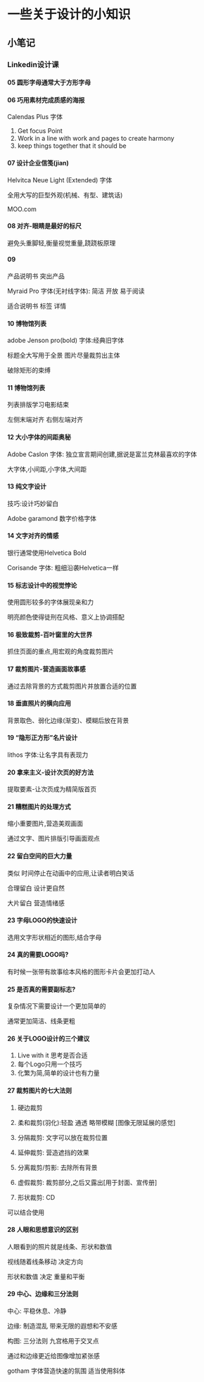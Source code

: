 # 一些关于设计的小知识

## 小笔记

### Linkedin设计课



#### 05 圆形字母通常大于方形字母

#### 06 巧用素材完成质感的海报

Calendas Plus 字体

1. Get focus Point
2. Work in a line with work and pages to create harmony
3. keep things together that it should be

#### 07 设计企业信笺(jian)

Helvitca Neue Light (Extended) 字体

全用大写的巨型外观(机械、有型、建筑话)

MOO.com

#### 08 对齐-眼睛是最好的标尺

避免头重脚轻,衡量视觉重量,跷跷板原理

#### 09 

产品说明书 突出产品 

Myraid Pro 字体(无衬线字体): 简洁 开放 易于阅读

适合说明书 标签 详情

#### 10 博物馆列表

adobe Jenson pro(bold) 字体:经典旧字体

标题全大写用于全景 图片尽量裁剪出主体

破除矩形的束缚

#### 11 博物馆列表

列表排版学习电影结束

左侧末端对齐 右侧左端对齐

#### 12 大小字体的间距奥秘

Adobe Caslon 字体: 独立宣言期间创建,据说是富兰克林最喜欢的字体

大字体,小间距,小字体,大间距

#### 13 纯文字设计

技巧:设计巧妙留白

Adobe garamond 数字价格字体

#### 14 文字对齐的情感

银行通常使用Helvetica Bold

Corisande 字体: 粗细沿袭Helvetica一样

#### 15 标志设计中的视觉悖论

使用圆形较多的字体展现亲和力

明亮颜色使得徒刑在风格、意义上协调搭配

#### 16 极致裁剪-百叶窗里的大世界

抓住页面的重点,用宏观的角度裁剪图片

#### 17 裁剪图片-营造画面故事感

通过去除背景的方式裁剪图片并放置合适的位置

#### 18 垂直照片的横向应用

背景取色、弱化边缘(渐变)、模糊后放在背景

#### 19 “隐形正方形”名片设计

lithos 字体:让名字具有表现力

#### 20 拿来主义-设计次页的好方法

提取要素-让次页成为精简版首页

#### 21 糟糕图片的处理方式

缩小重要图片,营造美观画面

通过文字、图片排版引导画面观点

#### 22 留白空间的巨大力量

类似 时间停止在动画中的应用,让读者明白笑话

合理留白 设计更自然

大片留白 营造情绪感

#### 23 字母LOGO的快速设计

选用文字形状相近的图形,结合字母

#### 24 真的需要LOGO吗?

有时候一张带有故事绘本风格的图形卡片会更加打动人

#### 25 是否真的需要副标志?

复杂情况下需要设计一个更加简单的

通常更加简洁、线条更粗

#### 26 关于LOGO设计的三个建议

1. Live with it 思考是否合适
2. 每个Logo只用一个技巧
3. 化繁为简,简单的设计也有力量

#### 27 裁剪图片的七大法则

1. 硬边裁剪

2. 柔和裁剪(羽化):轻盈 通透 略带模糊 [图像无限延展的感觉]
3. 分隔裁剪: 文字可以放在裁剪位置
4. 延伸裁剪: 营造遮挡的效果
5. 分离裁剪/剪影: 去除所有背景
6. 虚假裁剪: 裁剪部分,之后又露出[用于封面、宣传册]
7. 形状裁剪: CD 

可以结合使用

#### 28 人眼和思想意识的区别

人眼看到的照片就是线条、形状和数值

视线随着线条移动 决定方向

形状和数值 决定 重量和平衡

#### 29 中心、边缘和三分法则

中心: 平稳休息、冷静

边缘: 制造混乱 带来无限的遐想和不安感

构图: 三分法则 九宫格用于交叉点

通过和边缘更近给图像增加紧张感

gotham 字体营造快速的氛围 适当使用斜体



